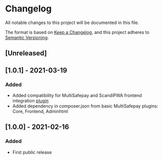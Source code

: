 # Changelog
All notable changes to this project will be documented in this file.

The format is based on [Keep a Changelog](https://keepachangelog.com/en/1.0.0/),
and this project adheres to [Semantic Versioning](https://semver.org/spec/v2.0.0.html).

## [Unreleased]

## [1.0.1] - 2021-03-19
### Added
- Added compatibility for MultiSafepay and ScandiPWA frontend integration [plugin](https://github.com/MultiSafepay/scandipwa-multisafepay-payment-integration)
- Added dependency in composer.json from basic MultiSafepay plugins: Core, Frontend, Adminhtml

## [1.0.0] - 2021-02-16
### Added
- First public release
